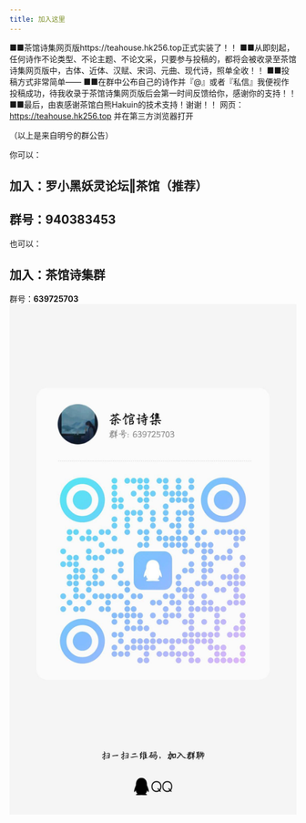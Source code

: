 ```yaml
---
title: 加入这里
---
```

■■茶馆诗集网页版https://teahouse.hk256.top正式实装了！！
■■从即刻起，任何诗作不论类型、不论主题、不论文采，只要参与投稿的，都将会被收录至茶馆诗集网页版中，古体、近体、汉赋、宋词、元曲、现代诗，照单全收！！
■■投稿方式非常简单——
■■在群中公布自己的诗作并『@』或者『私信』我便视作投稿成功，待我收录于茶馆诗集网页版后会第一时间反馈给你，感谢你的支持！！
■■最后，由衷感谢茶馆白熊Hakuin的技术支持！谢谢！！
网页：https://teahouse.hk256.top
并在第三方浏览器打开

（以上是来自明兮的群公告）

你可以：
## 加入：罗小黑妖灵论坛‖茶馆（推荐）
群号：**940383453**
---
也可以：
## 加入：茶馆诗集群
群号：**639725703**
![诗集群二维码](./诗集群二维码.jpg)
